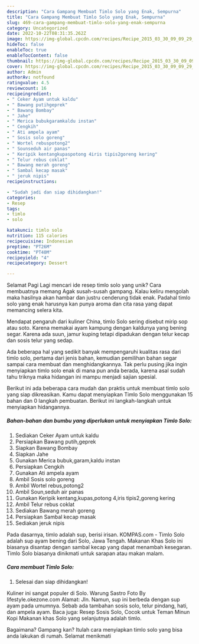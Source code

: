 ```yaml
---
description: "Cara Gampang Membuat Timlo Solo yang Enak, Sempurna"
title: "Cara Gampang Membuat Timlo Solo yang Enak, Sempurna"
slug: 469-cara-gampang-membuat-timlo-solo-yang-enak-sempurna
category: Uncategorized
date: 2022-10-22T08:31:35.262Z
image: https://img-global.cpcdn.com/recipes/Recipe_2015_03_30_09_09_29_413_7d97bc9eba716fe75500/680x482cq70/timlo-solo-foto-resep-utama.jpg
hideToc: false
enableToc: true
enableTocContent: false
thumbnail: https://img-global.cpcdn.com/recipes/Recipe_2015_03_30_09_09_29_413_7d97bc9eba716fe75500/680x482cq70/timlo-solo-foto-resep-utama.jpg
cover: https://img-global.cpcdn.com/recipes/Recipe_2015_03_30_09_09_29_413_7d97bc9eba716fe75500/680x482cq70/timlo-solo-foto-resep-utama.jpg
author: Admin
authorAv: notfound
ratingvalue: 4.5
reviewcount: 16
recipeingredient:
- " Ceker Ayam untuk kaldu"
- " Bawang putihgeprek"
- " Bawang Bombay"
- " Jahe"
- " Merica bubukgaramkaldu instan"
- " Cengkih"
- " Ati ampela ayam"
- " Sosis solo goreng"
- " Wortel rebuspotong2"
- " Sounseduh air panas"
- " Keripik kentangkupaspotong 4iris tipis2goreng kering"
- " Telur rebus coklat"
- " Bawang merah goreng"
- " Sambal kecap masak"
- " jeruk nipis"
recipeinstructions:

- "Sudah jadi dan siap dihidangkan!"
categories:
- Resep
tags:
- timlo
- solo

katakunci: timlo solo 
nutrition: 115 calories
recipecuisine: Indonesian
preptime: "PT26M"
cooktime: "PT40M"
recipeyield: "4"
recipecategory: Dessert

---
```



Selamat Pagi Lagi mencari ide resep timlo solo yang unik? Cara membuatnya memang Agak susah-susah gampang. Kalau keliru mengolah maka hasilnya akan hambar dan justru cenderung tidak enak. Padahal timlo solo yang enak harusnya kan punya aroma dan cita rasa yang dapat memancing selera kita.


Mendapat pengaruh dari kuliner China, timlo Solo sering disebut mirip sop atau soto. Karena memakai ayam kampung dengan kaldunya yang bening segar. Karena ada suun, jamur kuping tetapi dipadukan dengan telur kecap dan sosis telur yang sedap.

Ada beberapa hal yang sedikit banyak mempengaruhi kualitas rasa dari timlo solo, pertama dari jenis bahan, kemudian pemilihan bahan segar sampai cara membuat dan menghidangkannya. Tak perlu pusing jika ingin menyiapkan timlo solo enak di mana pun anda berada, karena asal sudah tahu triknya maka hidangan ini mampu menjadi sajian spesial.


Berikut ini ada beberapa cara mudah dan praktis untuk membuat timlo solo yang siap dikreasikan. Kamu dapat menyiapkan Timlo Solo menggunakan 15 bahan dan 0 langkah pembuatan. Berikut ini langkah-langkah untuk menyiapkan hidangannya.

<!--inarticleads1-->

##### Bahan-bahan dan bumbu yang diperlukan untuk menyiapkan Timlo Solo:

1. Sediakan  Ceker Ayam untuk kaldu
1. Persiapkan  Bawang putih,geprek
1. Siapkan  Bawang Bombay
1. Siapkan  Jahe
1. Gunakan  Merica bubuk,garam,kaldu instan
1. Persiapkan  Cengkih
1. Gunakan  Ati ampela ayam
1. Ambil  Sosis solo goreng
1. Ambil  Wortel rebus,potong2
1. Ambil  Soun,seduh air panas
1. Gunakan  Keripik kentang,kupas,potong 4,iris tipis2,goreng kering
1. Ambil  Telur rebus coklat
1. Sediakan  Bawang merah goreng
1. Persiapkan  Sambal kecap masak
1. Sediakan  jeruk nipis


Pada dasarnya, timlo adalah sup, berisi irisan. KOMPAS.com - Timlo Solo adalah sup ayam bening dari Solo, Jawa Tengah. Makanan Khas Solo ini biasanya disantap dengan sambal kecap yang dapat menambah kesegaran. Timlo Solo biasanya dinikmati untuk sarapan atau makan malam. 

<!--inarticleads2-->

##### Cara membuat Timlo Solo:


1. Selesai dan siap dihidangkan!

Kuliner ini sangat populer di Solo. Warung Sastro Foto By lifestyle.okezone.com Alamat: Jln. Namun, sup ini berbeda dengan sup ayam pada umumnya. Sebab ada tambahan sosis solo, telur pindang, hati, dan ampela ayam. Baca juga: Resep Sosis Solo, Cocok untuk Teman Minun Kopi Makanan khas Solo yang selanjutnya adalah timlo. 

Bagaimana? Gampang kan? Itulah cara menyiapkan timlo solo yang bisa anda lakukan di rumah. Selamat menikmati
